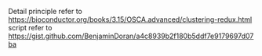 Detail principle refer to https://bioconductor.org/books/3.15/OSCA.advanced/clustering-redux.html
script refer to https://gist.github.com/BenjaminDoran/a4c8939b2f180b5ddf7e9179697d07ba